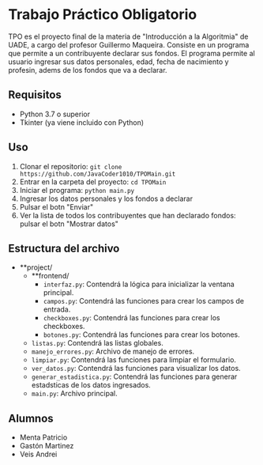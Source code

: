# Trabajo Práctico Obligatorio

TPO es el proyecto final de la materia de "Introducción a la Algoritmia" de UADE, a cargo del profesor Guillermo Maqueira. Consiste en un programa que permite a un contribuyente declarar sus fondos. El programa permite al usuario ingresar sus datos personales, edad, fecha de nacimiento y profesin, adems de los fondos que va a declarar.

## Requisitos

- Python 3.7 o superior
- Tkinter (ya viene incluido con Python)

## Uso

1. Clonar el repositorio: `git clone https://github.com/JavaCoder1010/TPOMain.git`
2. Entrar en la carpeta del proyecto: `cd TPOMain`
3. Iniciar el programa: `python main.py`
4. Ingresar los datos personales y los fondos a declarar
5. Pulsar el botn "Enviar"
6. Ver la lista de todos los contribuyentes que han declarado fondos: pulsar el botn "Mostrar datos"

## Estructura del archivo

- **project/
  - **frontend/
    - `interfaz.py`: Contendrá la lógica para inicializar la ventana principal.
    - `campos.py`: Contendrá las funciones para crear los campos de entrada.
    - `checkboxes.py`: Contendrá las funciones para crear los checkboxes.
    - `botones.py`: Contendrá las funciones para crear los botones.
  - `listas.py`: Contendrá las listas globales.
  - `manejo_errores.py`: Archivo de manejo de errores.
  - `limpiar.py`: Contendrá las funciones para limpiar el formulario.
  - `ver_datos.py`: Contendrá las funciones para visualizar los datos.
  - `generar_estadistica.py`: Contendrá las funciones para generar estadsticas de los datos ingresados.
  - `main.py`: Archivo principal.

## Alumnos

- Menta Patricio
- Gastón Martinez
- Veis Andrei


